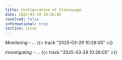```yaml
---
title: Configuration of Statuspage
date: 2025-03-29 10:26:05
resolved: false
informational: true
section: issue
---
```


*Monitoring* - ... {{< track "2025-03-29 10:26:05" >}}

*Investigating* - ... {{< track "2025-03-29 10:26:05" >}}
